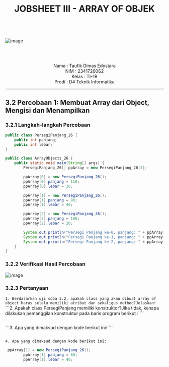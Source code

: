 # <p align="center">JOBSHEET III - ARRAY OF OBJEK</p>

<br><br>

<p align="center">
 
![image](https://github.com/taufikdimas/Algoritma-dan-Struktur-Data/assets/143729231/82948574-8b73-4e17-be0a-4fd3d9c857bf)



</p>

<br><br>

<p align="center">
    Nama : Taufik Dimas Edystara <br>
    NIM : 2341720062 <br>
    Kelas : TI-1B <br>
    Prodi : D4 Teknik Informatika
</p>

***

## **3.2 Percobaan 1: Membuat Array dari Object, Mengisi dan Menampilkan**
### **3.2.1 Langkah-langkah Percobaan**
```java
public class PersegiPanjang_26 {
    public int panjang;
    public int lebar;
}
```
```java
public class ArrayObjects_26 {
    public static void main(String[] args) {
        PersegiPanjang_26[] ppArray = new PersegiPanjang_26[3];

        ppArray[0] = new PersegiPanjang_26();
        ppArray[0].panjang = 110;
        ppArray[0].lebar = 30;

        ppArray[1] = new PersegiPanjang_26();
        ppArray[1].panjang = 80;
        ppArray[1].lebar = 40;

        ppArray[2] = new PersegiPanjang_26();
        ppArray[2].panjang = 100;
        ppArray[2].lebar = 20;

        System.out.println("Persegi Panjang ke-0, panjang: " + ppArray[0].panjang + ", lebar: " + ppArray[0].lebar);
        System.out.println("Persegi Panjang ke-1, panjang: " + ppArray[1].panjang + ", lebar: " + ppArray[1].lebar);
        System.out.println("Persegi Panjang ke-2, panjang: " + ppArray[2].panjang + ", lebar: " + ppArray[2].lebar);
    }
}
```
### **3.2.2 Verifikasi Hasil Percobaan**
![image](https://github.com/taufikdimas/Algoritma-dan-Struktur-Data/assets/143729231/560841d9-510f-406f-9d6b-593b3b527a48)

### **3.2.3 Pertanyaan**
```1. Berdasarkan uji coba 3.2, apakah class yang akan dibuat array of object harus selalu memiliki atribut dan sekaligus method?Jelaskan!```<br>
```2. Apakah class PersegiPanjang memiliki konstruktor?Jika tidak, kenapa dilakukan pemanggilan konstruktur pada baris program berikut :````
``` java         ppArray[1] = new PersegiPanjang_26();
```
```3. Apa yang dimaksud dengan kode berikut ini:````
``` java         PersegiPanjang_26[] ppArray = new PersegiPanjang_26[3];
```
```4. Apa yang dimaksud dengan kode berikut ini:```
```java
 ppArray[1] = new PersegiPanjang_26();
        ppArray[1].panjang = 80;
        ppArray[1].lebar = 40;
```
